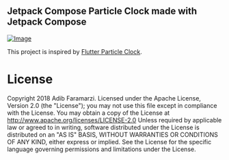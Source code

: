 
Jetpack Compose Particle Clock made with Jetpack Compose
--------------------------------------------------------
[![Image](https://github.com/adibfara/ComposeClock/demo.gif)](https://travis-ci.org/adibfara/Lives)

This project is inspired by [Flutter Particle Clock](https://github.com/miickel/flutter_particle_clock).

License
=======

 Copyright 2018 Adib Faramarzi.
 Licensed under the Apache License, Version 2.0 (the "License"); you may not use this file except in compliance with the License. You may obtain a copy of the License at
 http://www.apache.org/licenses/LICENSE-2.0
 Unless required by applicable law or agreed to in writing, software distributed under the License is distributed on an "AS IS" BASIS, WITHOUT WARRANTIES OR CONDITIONS OF ANY KIND, either express or implied. See the License for the specific language governing permissions and limitations under the License.
